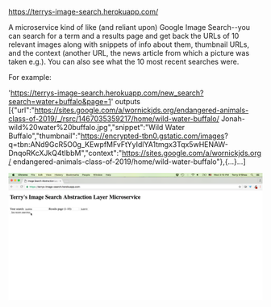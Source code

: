 https://terrys-image-search.herokuapp.com/

A microservice kind of like (and reliant upon) Google Image Search--you can search for a term and a results page and get back 
the URLs of 10 relevant images along with snippets of info about them, thumbnail URLs, and the context (another URL, the news
article from which a picture was taken e.g.). You can also see what the 10 most recent searches were. 

For example: 

'https://terrys-image-search.herokuapp.com/new_search?search=water+buffalo&page=1'
outputs
[{"url":"https://sites.google.com/a/wornickjds.org/endangered-animals-class-of-2019/_/rsrc/1467035359217/home/wild-water-buffalo/
Jonah-wild%20water%20buffalo.jpg","snippet":"Wild Water Buffalo","thumbnail":"https://encrypted-tbn0.gstatic.com/images?
q=tbn:ANd9GcR5O0g_KEwpfMFvFtYyIdlYA1tmgx3Tqx5wHENAW-DnqoRKcXJkQ4tIbbM","context":"https://sites.google.com/a/wornickjds.org/
endangered-animals-class-of-2019/home/wild-water-buffalo"},{...}...]

![alt tag](image-search-image.png)